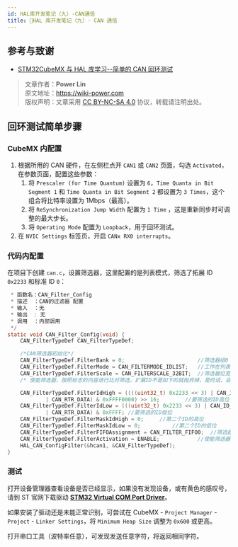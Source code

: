 ```yaml
---
id: HAL库开发笔记（九）-CAN通信
title: 🚧HAL 库开发笔记（九）- CAN 通信
---
```


## 参考与致谢

- [STM32CubeMX 与 HAL 库学习--简单的 CAN 回环测试](https://blog.csdn.net/weixin_45209978/article/details/119850600)

> 文章作者：**Power Lin**  
> 原文地址：<https://wiki-power.com>  
> 版权声明：文章采用 [CC BY-NC-SA 4.0](https://creativecommons.org/licenses/by/4.0/deed.zh) 协议，转载请注明出处。

## 回环测试简单步骤

### CubeMX 内配置

1. 根据所用的 CAN 硬件，在左侧栏点开 `CAN1` 或 `CAN2` 页面，勾选 `Activated`，在参数页面，配置这些参数：
   1. 将 `Prescaler (for Time Quantum)` 设置为 `6`，`Time Quanta in Bit Segment 1` 和 `Time Quanta in Bit Segment 2` 都设置为 `3 Times`，这个组合将比特率设置为 1Mbps（最高）。
   2. 将 `ReSynchronization Jump Width` 配置为 `1 Time` ，这是重新同步时可调整的最大步长。
   3. 将 `Operating Mode` 配置为 `Loopback`，用于回环测试。
2. 在 `NVIC Settings` 标签页，开启 `CANx RX0 interrupts`。

### 代码内配置

在项目下创建 `can.c`，设置筛选器，这里配置的是列表模式，筛选了拓展 ID `0x2233` 和标准 ID `0`：

```c title="can.c"/*
 * 函数名：CAN_Filter_Config
 * 描述  ：CAN的过滤器 配置
 * 输入  ：无
 * 输出  : 无
 * 调用  ：内部调用
 */
static void CAN_Filter_Config(void) {
	CAN_FilterTypeDef CAN_FilterTypeDef;

	/*CAN筛选器初始化*/
	CAN_FilterTypeDef.FilterBank = 0;						//筛选器组0
	CAN_FilterTypeDef.FilterMode = CAN_FILTERMODE_IDLIST;	//工作在列表模式
	CAN_FilterTypeDef.FilterScale = CAN_FILTERSCALE_32BIT;	//筛选器位宽为单个32位。
	/* 使能筛选器，按照标志的内容进行比对筛选，扩展ID不是如下的就抛弃掉，是的话，会存入FIFO0。 */

	CAN_FilterTypeDef.FilterIdHigh = ((((uint32_t) 0x2233 << 3) | CAN_ID_EXT
			| CAN_RTR_DATA) & 0xFFFF0000) >> 16;		//要筛选的ID高位 
	CAN_FilterTypeDef.FilterIdLow = (((uint32_t) 0x2233 << 3) | CAN_ID_EXT
			| CAN_RTR_DATA) & 0xFFFF; //要筛选的ID低位 
	CAN_FilterTypeDef.FilterMaskIdHigh = 0;		//第二个ID的高位
	CAN_FilterTypeDef.FilterMaskIdLow = 0;			//第二个ID的低位
	CAN_FilterTypeDef.FilterFIFOAssignment = CAN_FILTER_FIFO0;	//筛选器被关联到FIFO0
	CAN_FilterTypeDef.FilterActivation = ENABLE;			//使能筛选器
	HAL_CAN_ConfigFilter(&hcan1, &CAN_FilterTypeDef);
}

```

### 测试

打开设备管理器查看设备是否已经显示，如果没有发现设备，或有黄色的感叹号，请到 ST 官网下载驱动 [**STM32 Virtual COM Port Driver**](https://www.st.com/content/st_com/en/products/development-tools/software-development-tools/stm32-software-development-tools/stm32-utilities/stsw-stm32102.html)。

如果安装了驱动还是未能正常识别，可尝试在 CubeMX - `Project Manager` - `Project` - `Linker Settings`，将 `Minimum Heap Size` 调整为 `0x600` 或更高。

打开串口工具（波特率任意），可发现发送任意字符，将返回相同字符。


